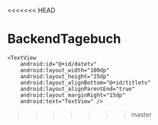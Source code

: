 <<<<<<< HEAD
# BackendTagebuch

<TextView
        android:id="@+id/titletv"
        android:layout_width="150dp"
        android:layout_height="40dp"
        android:layout_alignParentStart="true"
        android:layout_alignParentTop="true"
        android:layout_marginLeft="15dp"
        android:text="TextView"
        android:textSize="25dp" />

    <TextView
        android:id="@+id/datetv"
        android:layout_width="100dp"
        android:layout_height="25dp"
        android:layout_alignBottom="@+id/titletv"
        android:layout_alignParentEnd="true"
        android:layout_marginRight="15dp"
        android:text="TextView" />
>>>>>>> master
